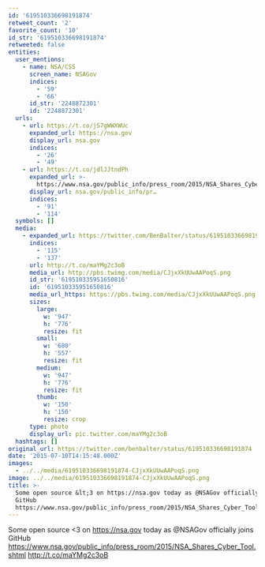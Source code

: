 ```yaml
---
id: '619510336698191874'
retweet_count: '2'
favorite_count: '10'
id_str: '619510336698191874'
retweeted: false
entities:
  user_mentions:
    - name: NSA/CSS
      screen_name: NSAGov
      indices:
        - '59'
        - '66'
      id_str: '2248872301'
      id: '2248872301'
  urls:
    - url: https://t.co/jS7gWWXWUc
      expanded_url: https://nsa.gov
      display_url: nsa.gov
      indices:
        - '26'
        - '49'
    - url: https://t.co/jdlJJtndPh
      expanded_url: >-
        https://www.nsa.gov/public_info/press_room/2015/NSA_Shares_Cyber_Tool.shtml
      display_url: nsa.gov/public_info/pr…
      indices:
        - '91'
        - '114'
  symbols: []
  media:
    - expanded_url: https://twitter.com/BenBalter/status/619510336698191874/photo/1
      indices:
        - '115'
        - '137'
      url: http://t.co/maYMg2c3oB
      media_url: http://pbs.twimg.com/media/CJjxXkUUwAAPoqS.png
      id_str: '619510335951650816'
      id: '619510335951650816'
      media_url_https: https://pbs.twimg.com/media/CJjxXkUUwAAPoqS.png
      sizes:
        large:
          w: '947'
          h: '776'
          resize: fit
        small:
          w: '680'
          h: '557'
          resize: fit
        medium:
          w: '947'
          h: '776'
          resize: fit
        thumb:
          w: '150'
          h: '150'
          resize: crop
      type: photo
      display_url: pic.twitter.com/maYMg2c3oB
  hashtags: []
original_url: https://twitter.com/benbalter/status/619510336698191874
date: '2015-07-10T14:15:48.000Z'
images:
  - ../../media/619510336698191874-CJjxXkUUwAAPoqS.png
image: ../../media/619510336698191874-CJjxXkUUwAAPoqS.png
title: >-
  Some open source &lt;3 on https://nsa.gov today as @NSAGov officially joins
  GitHub
  https://www.nsa.gov/public_info/press_room/2015/NSA_Shares_Cyber_Tool.shtml…
---
```


Some open source &lt;3 on https://nsa.gov today as @NSAGov officially joins GitHub https://www.nsa.gov/public_info/press_room/2015/NSA_Shares_Cyber_Tool.shtml http://t.co/maYMg2c3oB